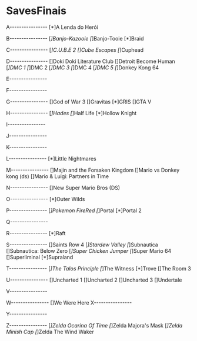 # SavesFinais

A----------------
[*]A Lenda do Herói

B----------------
[*]Banjo-Kazooie
[*]Banjo-Tooie
[*]Braid

C----------------
[*]C.U.B.E 2
[]Cube Escapes
[*]Cuphead

D----------------
[]Doki Doki Literature Club
[]Detroit Become Human
[*]DMC 1
[*]DMC 2
[*]DMC 3
[*]DMC 4
[*]DMC 5
[*]Donkey Kong 64



E----------------

F----------------

G----------------
[]God of War 3
[]Gravitas
[*]GRIS
[]GTA V

H----------------
[*]Hades
[*]Half Life
[*]Hollow Knight

I----------------

J----------------

K----------------

L----------------
[*]Little Nightmares

M----------------
[]Majin and the Forsaken Kingdom
[]Mario vs Donkey kong (ds)
[]Mario & Luigi: Partners in Time


N----------------
[]New Super Mario Bros (DS)

O----------------
[*]Outer Wilds

P----------------
[*]Pokemon FireRed
[*]Portal
[*]Portal 2

Q----------------

R----------------
[*]Raft

S----------------
[]Saints Row 4
[*]Stardew Valley
[*]Subnautica
[]Subnautica: Below Zero
[*]Super Chicken Jumper
[*]Super Mario 64
[]Superliminal
[*]Supraland

T----------------
[*]The Talos Principle
[*]The Witness
[*]Trove
[]The Room 3

U----------------
[]Uncharted 1
[]Uncharted 2
[]Uncharted 3
[]Undertale

V----------------

W----------------
[]We Were Here
X----------------

Y----------------

Z----------------
[*]Zelda Ocarina Of Time
[*]Zelda Majora's Mask
[*]Zelda Minish Cap
[*]Zelda The Wind Waker

